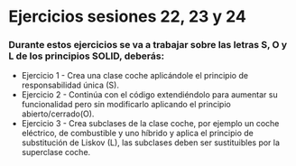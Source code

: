# Ejercicios sesiones 22, 23 y 24

### Durante estos ejercicios se va a trabajar sobre las letras S, O y L de los principios SOLID, deberás:

* Ejercicio 1 - Crea una clase coche aplicándole el principio de responsabilidad única (S).
* Ejercicio 2 - Continúa con el código extendiéndolo para aumentar su funcionalidad pero sin modificarlo aplicando el principio abierto/cerrado(O).
* Ejercicio 3 - Crea subclases de la clase coche, por ejemplo un coche eléctrico, de combustible y uno híbrido y aplica el principio de substitución de Liskov (L), las subclases deben ser sustituibles por la superclase coche.